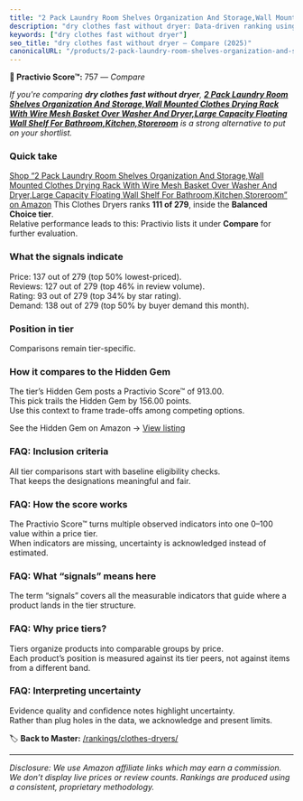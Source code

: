 ```yaml
---
title: "2 Pack Laundry Room Shelves Organization And Storage,Wall Mounted Clothes Drying Rack With Wire Mesh Basket Over Washer And Dryer,Large Capacity Floating Wall Shelf For Bathroom,Kitchen,Storeroom"
description: "dry clothes fast without dryer: Data-driven ranking using the Practivio Score™. Positioned by quality, value, demand, findability, momentum."
keywords: ["dry clothes fast without dryer"]
seo_title: "dry clothes fast without dryer — Compare (2025)"
canonicalURL: "/products/2-pack-laundry-room-shelves-organization-and-storagewall-mounted-clothes-drying-rack-with-wire-mesh-basket-over-washer-and-dryerlarge-capacity-floating-wall-shelf-for-bathroomkitchenstoreroom-B0CLP13N4Y/"
---
```


**🛒 Practivio Score™:** 757 — _Compare_


*If you're comparing **dry clothes fast without dryer**, **[2 Pack Laundry Room Shelves Organization And Storage,Wall Mounted Clothes Drying Rack With Wire Mesh Basket Over Washer And Dryer,Large Capacity Floating Wall Shelf For Bathroom,Kitchen,Storeroom](https://www.amazon.com/dp/B0CLP13N4Y?tag=practivio-20)** is a strong alternative to put on your shortlist.*
### Quick take
[Shop “2 Pack Laundry Room Shelves Organization And Storage,Wall Mounted Clothes Drying Rack With Wire Mesh Basket Over Washer And Dryer,Large Capacity Floating Wall Shelf For Bathroom,Kitchen,Storeroom” on Amazon](https://www.amazon.com/dp/B0CLP13N4Y?tag=practivio-20)
This Clothes Dryers ranks **111 of 279**, inside the **Balanced Choice tier**.  
Relative performance leads to this: Practivio lists it under **Compare** for further evaluation.

### What the signals indicate
Price: 137 out of 279 (top 50% lowest-priced).  
Reviews: 127 out of 279 (top 46% in review volume).  
Rating: 93 out of 279 (top 34% by star rating).  
Demand: 138 out of 279 (top 50% by buyer demand this month).

### Position in tier
Comparisons remain tier-specific.

### How it compares to the Hidden Gem
The tier’s Hidden Gem posts a Practivio Score™ of 913.00.  
This pick trails the Hidden Gem by 156.00 points.  
Use this context to frame trade-offs among competing options.  

See the Hidden Gem on Amazon → [View listing](https://www.amazon.com/dp/B00Q4X2FSM?tag=practivio-20)

### FAQ: Inclusion criteria
All tier comparisons start with baseline eligibility checks.  
That keeps the designations meaningful and fair.

### FAQ: How the score works
The Practivio Score™ turns multiple observed indicators into one 0–100 value within a price tier.  
When indicators are missing, uncertainty is acknowledged instead of estimated.

### FAQ: What “signals” means here
The term “signals” covers all the measurable indicators that guide where a product lands in the tier structure.

### FAQ: Why price tiers?
Tiers organize products into comparable groups by price.  
Each product’s position is measured against its tier peers, not against items from a different band.

### FAQ: Interpreting uncertainty
Evidence quality and confidence notes highlight uncertainty.  
Rather than plug holes in the data, we acknowledge and present limits.

<!-- Missing template for Compare/CompareWithinPriceClass -->


🏷️ **Back to Master:** [/rankings/clothes-dryers/](/rankings/clothes-dryers/)

---
_Disclosure: We use Amazon affiliate links which may earn a commission. We don’t display live prices or review counts. Rankings are produced using a consistent, proprietary methodology._
